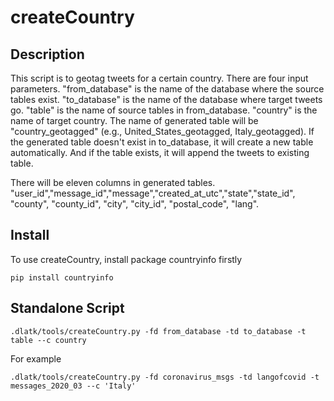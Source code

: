 # createCountry

## Description

This script is to geotag tweets for a certain country. There are four input parameters. "from_database" is the name of the database where the source tables exist. "to_database" is the name of the database where target tweets go. "table" is the name of source tables in from_database. "country" is the name of target country. The name of generated table will be "country_geotagged" (e.g., United_States_geotagged, Italy_geotagged). If the generated table doesn't exist in to_database, it will create a new table automatically. And if the table exists, it will append the tweets to existing table. 

There will be eleven columns in generated tables. "user_id","message_id","message","created_at_utc","state","state_id", "county", "county_id", "city", "city_id", "postal_code", "lang".

## Install

To use createCountry, install package countryinfo firstly

```pip install countryinfo```

## Standalone Script

```.dlatk/tools/createCountry.py -fd from_database -td to_database -t table --c country```

For example

```.dlatk/tools/createCountry.py -fd coronavirus_msgs -td langofcovid -t messages_2020_03 --c 'Italy'```

